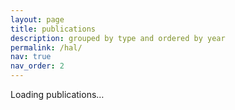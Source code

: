 ```yaml
---
layout: page
title: publications
description: grouped by type and ordered by year
permalink: /hal/
nav: true
nav_order: 2
---
```


<div class="publications" id="hal-publications-container">Loading publications…</div>

<script>
function cleanName(text) {
  return text
    .replace(/Agustín Gabriel Yabo/g, "Agustín G. Yabo")
    .replace(/Agustín G Yabo/g, "Agustín G. Yabo")
    .replace(/Agustín G\.? Yabo/g, "Agustín G. Yabo")
    .replace(/Agustín G. Yabo/g, "<u>Agustín G. Yabo</u>");
}

function deduplicateAuthors(authors) {
  const seen = new Set();
  return authors.filter(name => {
    const trimmed = name.trim();
    if (seen.has(trimmed)) return false;
    seen.add(trimmed);
    return true;
  });
}

function parseTEI(xmlText) {
  const parser = new DOMParser();
  const xml = parser.parseFromString(xmlText, "text/xml");
  const entries = Array.from(xml.querySelectorAll("biblFull"));

  return entries.map(entry => {
    const title = (entry.querySelector("titleStmt > title") || {}).textContent?.trim() || "";

    const rawAuthors = Array.from(entry.querySelectorAll("author")).map(a => {
      const pers = a.querySelector("persName");
      if (!pers) return "";
      const name = Array.from(pers.children).map(c => c.textContent.trim()).join(" ");
      return cleanName(name.trim());
    });
    const authors = deduplicateAuthors(rawAuthors).join(", ");

    const typeMap = {
      "Journal articles": "Journal articles",
      "Preprints, Working Papers, ...": "Preprints",
      "Conference papers": "Conference papers",
      "Book sections": "Book sections",
      "Books": "Books"
    };
    const rawType = (entry.querySelector("classCode[scheme='halTypology']") || {}).textContent?.trim() || "Other";
    const type = typeMap[rawType] || "Other";

    let year = "";
    const date = entry.querySelector("date[type='datePub']") || entry.querySelector("date");
    if (date) {
      const when = date.getAttribute("when");
      year = when ? when.slice(0, 4) : date.textContent.trim().slice(0, 4);
    }

    const doi = (entry.querySelector("idno[type='doi']") || {}).textContent?.trim() || "";

    let journal = "";
    if (type === "Conference papers") {
      const confName = (entry.querySelector("meeting > title") || {}).textContent?.trim() || "Conference";
      const confYear = (entry.querySelector("meeting > date[type='start']") || {}).textContent?.trim()?.slice(0, 4);
      const city = (entry.querySelector("meeting > settlement") || {}).textContent?.trim();
      const country = (entry.querySelector("meeting > country") || {}).textContent?.trim();
      const location = [confName, confYear, [city, country].filter(Boolean).join(", ")].filter(Boolean).join(", ");
      journal = location;
      year = confYear || year;
    } else {
      const publisher = (entry.querySelector("monogr > imprint > publisher") || entry.querySelector("publicationStmt > publisher") || {}).textContent?.trim() || "";
      const genre = (entry.querySelector("notesStmt > note[type='genre']") || {}).textContent?.toLowerCase() || "";
      const monogrTitle = (entry.querySelector("monogr > title") || {}).textContent?.trim() || "";

      if (type === "Books") {
        journal = publisher || "Book";
      } else if (type === "Book sections") {
        journal = monogrTitle || publisher;
      } else if (monogrTitle) {
        journal = monogrTitle;
      } else if (publisher) {
        journal = publisher;
      }
    }

    const halId = (entry.querySelector("idno[type='halId']") || {}).textContent?.trim() || "";
    const uri = (entry.querySelector("idno[type='halUri']") || {}).textContent?.trim() || `https://hal.science/${halId}`;
    const pdf = (entry.querySelector("ref[type='file'][subtype='author']") || {}).getAttribute?.("target") || `${uri}/document`;

    return { title, authors, journal, year, uri, pdf, type, doi };
  });
}

function groupByType(entries) {
  return entries.reduce((acc, e) => {
    const t = e.type;
    acc[t] = acc[t] || [];
    acc[t].push(e);
    return acc;
  }, {});
}

fetch("https://api.archives-ouvertes.fr/search/hal/?wt=xml-tei&rows=1000&sort=publicationDate_tdate%20desc&q=authIdHal_s:agustin-gabriel-yabo")
  .then(r => r.text())
  .then(xmlText => {
    const parsed = parseTEI(xmlText);
    const grouped = groupByType(parsed);

    const desiredOrder = ["Preprints", "Journal articles", "Conference papers", "Books", "Book sections", "Other"];
    const types = Object.keys(grouped).sort((a, b) => desiredOrder.indexOf(a) - desiredOrder.indexOf(b));

    types.forEach(type => {
      grouped[type].sort((a, b) => (b.year || "").localeCompare(a.year || ""));
    });

    const container = document.getElementById("hal-publications-container");
    container.innerHTML = "";

    types.forEach(type => {
      const pubs = grouped[type];
      const hr = document.createElement("div");
      hr.className = "row";
      hr.innerHTML = `<div class="col-12"><hr></div>`;
      container.appendChild(hr);

      pubs.forEach((e, i) => {
        const row = document.createElement("div");
        row.className = "row";
        row.style.marginBottom = "2em";

        const leftCol = document.createElement("div");
        leftCol.className = "col-sm-3 text-start";
        leftCol.innerHTML = i === 0 ? `<h3 class="type-title">${type}</h3>` : "&nbsp;";

        const rightCol = document.createElement("div");
        rightCol.className = "col-sm-9";
        rightCol.innerHTML = `
          <div class="entry">
            <div class="title" style="font-weight: bold;">${e.title}</div>
            <div class="author" style="margin-top: 0.3em;">${e.authors}</div>
            ${e.type === "Books" ? `
              <div class="periodical" style="margin-top: 0.3em;">
                ${e.journal || ""}${e.journal && e.year ? ", " : ""}${e.year || ""}
              </div>
            ` : e.type === "Book sections" ? `
              <div class="periodical" style="margin-top: 0.3em;">
                ${e.journal ? `<span style="font-style: italic;">${e.journal}</span>` : ""}
                ${e.year ? `, ${e.year}` : ""}
              </div>
            ` : (e.journal || e.year) ? `
              <div class="periodical" style="margin-top: 0.3em;">
                ${e.journal ? `<span style="font-style: italic;">${e.journal}</span>` : ""}
                ${(e.year && e.type !== "Conference papers") ? (e.journal ? ", " : "") + e.year : ""}
              </div>
            ` : ""}
            ${e.doi ? `<div class="doi" style="margin-top: 0.3em;"><a href="https://doi.org/${e.doi}" target="_blank">https://doi.org/${e.doi}</a></div>` : ""}
            <div class="links" style="margin-top: 0.3em;">
              <a href="${e.uri}" class="btn btn-sm me-2" role="button" target="_blank">View on HAL</a>
              <a href="${e.pdf}" class="btn btn-sm" role="button" target="_blank">Download PDF</a>
            </div>
          </div>
        `;

        row.appendChild(leftCol);
        row.appendChild(rightCol);
        container.appendChild(row);
      });
    });
  })
  .catch(err => {
    console.error("❌ Failed to load XML TEI from HAL:", err);
    document.getElementById("hal-publications-container").innerText = "⚠️ Failed to load publications.";
  });
</script>
